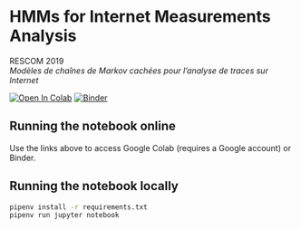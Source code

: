 # HMMs for Internet Measurements Analysis

RESCOM 2019  
*Modèles de chaînes de Markov cachées pour l’analyse de traces sur Internet*  

[![Open In Colab](https://colab.research.google.com/assets/colab-badge.svg)](https://colab.research.google.com/github/RESCOM19-HMM/Lab/blob/master/notebooks/Lab.ipynb)
[![Binder](https://mybinder.org/badge_logo.svg)](https://mybinder.org/v2/gh/RESCOM19-HMM/Lab/master?filepath=notebooks%2FLab.ipynb)

## Running the notebook online

Use the links above to access Google Colab (requires a Google account) or Binder.

## Running the notebook locally

```bash
pipenv install -r requirements.txt
pipenv run jupyter notebook
```
